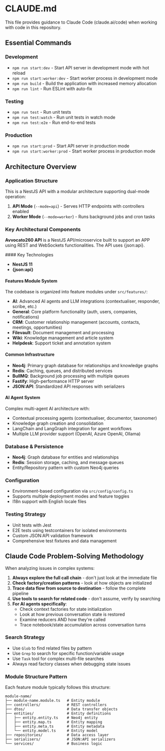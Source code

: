 # CLAUDE.md

This file provides guidance to Claude Code (claude.ai/code) when working with code in this repository.

## Essential Commands

### Development

- `npm run start:dev` - Start API server in development mode with hot reload
- `npm run start:worker:dev` - Start worker process in development mode
- `npm run build` - Build the application with increased memory allocation
- `npm run lint` - Run ESLint with auto-fix

### Testing

- `npm run test` - Run unit tests
- `npm run test:watch` - Run unit tests in watch mode
- `npm run test:e2e` - Run end-to-end tests

### Production

- `npm run start:prod` - Start API server in production mode
- `npm run start:worker:prod` - Start worker process in production mode

## Architecture Overview

### Application Structure

This is a NestJS API with a modular architecture supporting dual-mode operation:

1. **API Mode** (`--mode=api`) - Serves HTTP endpoints with controllers enabled
2. **Worker Mode** (`--mode=worker`) - Runs background jobs and cron tasks

### Key Architectural Components

**Avvocato260 API** is a NestJS API/microservice built to support an APP using REST and WebSockets functionalities. The API uses {json:api}.

#### Key Technologies

- **NestJS 11**
- **{json:api}**

#### Features Module System

The codebase is organized into feature modules under `src/features/`:

- **AI**: Advanced AI agents and LLM integrations (contextualiser, responder, scribe, etc.)
- **General**: Core platform functionality (auth, users, companies, notifications)
- **CRM**: Customer relationship management (accounts, contacts, meetings, opportunities)
- **Filevault**: Document management and processing
- **Wiki**: Knowledge management and article system
- **Helpdesk**: Support ticket and annotation system

#### Common Infrastructure

- **Neo4j**: Primary graph database for relationships and knowledge graphs
- **Redis**: Caching, queues, and distributed services
- **BullMQ**: Background job processing with multiple queues
- **Fastify**: High-performance HTTP server
- **JSON:API**: Standardized API responses with serializers

#### AI Agent System

Complex multi-agent AI architecture with:

- Contextual processing agents (contextualiser, documentor, taxonomer)
- Knowledge graph creation and consolidation
- LangChain and LangGraph integration for agent workflows
- Multiple LLM provider support (OpenAI, Azure OpenAI, Ollama)

### Database & Persistence

- **Neo4j**: Graph database for entities and relationships
- **Redis**: Session storage, caching, and message queues
- Entity/Repository pattern with custom Neo4j queries

### Configuration

- Environment-based configuration via `src/config/config.ts`
- Supports multiple deployment modes and feature toggles
- I18n support with English locale files

### Testing Strategy

- Unit tests with Jest
- E2E tests using testcontainers for isolated environments
- Custom JSON:API validation framework
- Comprehensive test fixtures and data management

## Claude Code Problem-Solving Methodology

When analyzing issues in complex systems:

1. **Always explore the full call chain** - don't just look at the immediate file
2. **Check factory/creation patterns** - look at how objects are initialized
3. **Trace data flow from source to destination** - follow the complete pipeline
4. **Use tools to search for related code** - don't assume, verify by searching
5. **For AI agents specifically**:
   - Check context factories for state initialization
   - Look at how previous conversation state is restored
   - Examine reducers AND how they're called
   - Trace notebook/state accumulation across conversation turns

### Search Strategy

- Use `Glob` to find related files by pattern
- Use `Grep` to search for specific function/variable usage
- Use `Task` tool for complex multi-file searches
- Always read factory classes when debugging state issues

### Module Structure Pattern

Each feature module typically follows this structure:

```
module-name/
├── module-name.module.ts   # Entity module
├── controllers/            # REST controllers
├── dtos/                   # Data transfer objects
├── entities/               # Entity definitions
│   ├── entity.entity.ts    # Neo4j entity
│   ├── entity.map.ts       # Entity mapping
│   ├── entity.meta.ts      # Entity metadata
│   └── entity.model.ts     # Entity model
├── repositories/           # Data access layer
├── serialisers/            # JSON:API serializers
└── services/               # Business logic
```
